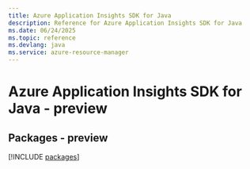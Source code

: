 ```yaml
---
title: Azure Application Insights SDK for Java
description: Reference for Azure Application Insights SDK for Java
ms.date: 06/24/2025
ms.topic: reference
ms.devlang: java
ms.service: azure-resource-manager
---
```

# Azure Application Insights SDK for Java - preview
## Packages - preview
[!INCLUDE [packages](application-insights-index.md)]